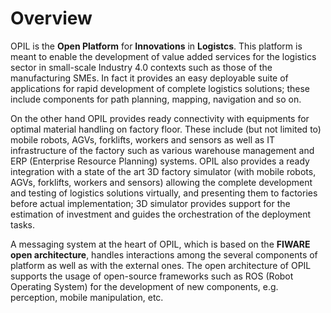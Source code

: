 # Overview

OPIL is the **Open Platform** for **Innovations** in **Logistcs**.
This platform is meant to enable the development of value added services for the logistics sector 
in small-scale Industry 4.0 contexts such as those of the manufacturing SMEs.
In fact it provides an easy deployable suite of applications for rapid development of complete logistics solutions; 
these include components for path planning, mapping, navigation and so on.

On the other hand OPIL provides ready connectivity with equipments for optimal material handling on factory floor.
These include (but not limited to) mobile robots, AGVs, forklifts, workers and sensors as well as IT infrastructure of the factory such as various warehouse management and ERP (Enterprise Resource Planning) systems. 
OPIL also provides a ready integration with a state of the art 3D factory simulator (with mobile robots, AGVs, forklifts, workers and sensors) allowing the complete development and testing of logistics solutions virtually, and presenting them to factories before actual implementation;
3D simulator provides support for the estimation of investment and guides the orchestration of the deployment tasks. 

A messaging system at the heart of OPIL, which is based on the **FIWARE open architecture**, handles interactions among the several components of platform as well as with the external ones.
The open architecture of OPIL supports the usage of open-source frameworks such as ROS (Robot Operating System) for the development of new components, e.g. perception, mobile manipulation, etc.




